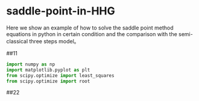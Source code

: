 # saddle-point-in-HHG
Here we show an example of how to solve the saddle point method equations in python in certain condition and the comparison with the semi-classical three steps model。

##11 

```python
import numpy as np
import matplotlib.pyplot as plt
from scipy.optimize import least_squares
from scipy.optimize import root
```


##22

